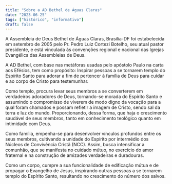 ```yaml
---
title: "Sobre a AD Bethel de Águas Claras"
date: "2023-06-25"
tags: ["histórico", "informativo"]
draft: false
---
```


A Assembleia de Deus Bethel de Águas Claras, Brasília-DF foi estabelecida em setembro de 2005 pelo Pr. Pedro Luiz Cortezi Botelho, seu atual pastor presidente, e está vinculada às convenções regional e nacional das Igrejas Evangélica das Assembleias de Deus.

A AD Bethel, com base nas metáforas usadas pelo apóstolo Paulo na carta aos Efésios, tem como propósito: Inspirar pessoas a se tornarem templo do Espírito Santo para adorar a fim de pertencer à família de Deus para cuidar e ao corpo de Cristo para testemunhar.

Como templo, procura levar seus membros a se converterem em verdadeiros adoradores de Deus, tornando-se morada do Espírito Santo e assumindo o compromisso de viverem de modo digno da vocação para a qual foram chamados e possam refletir a imagem de Cristo, sendo sal da terra e luz do mundo. Proporcionando, dessa forma, que haja o crescimento saudável de seus membros, tanto em conhecimento teológico quanto em intimidade com Deus.

Como família, empenha-se para desenvolver vínculos profundos entre os seus membros, cultivando a unidade do Espírito por intermédio dos Núcleos de Convivência Cristã (NCC). Assim, busca intensificar a comunhão, que se manifesta no cuidado mútuo, no exercício do amor fraternal e na construção de amizades verdadeiras e duradouras.

Como um corpo, cumpre a sua funcionalidade de edificação mútua e de propagar o Evangelho de Jesus, inspirando outras pessoas a se tornarem templo do Espírito Santo, resultando no crescimento do número dos salvos.